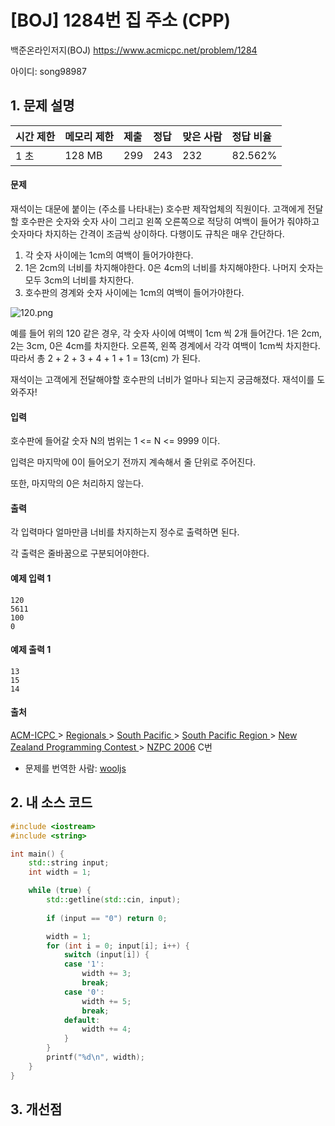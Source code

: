 # [BOJ] 1284번 집 주소 (CPP)

백준온라인저지(BOJ) https://www.acmicpc.net/problem/1284

아이디: song98987



## 1. 문제 설명

| 시간 제한 | 메모리 제한 | 제출 | 정답 | 맞은 사람 | 정답 비율 |
| :-------- | :---------- | :--- | :--- | :-------- | :-------- |
| 1 초      | 128 MB      | 299  | 243  | 232       | 82.562%   |

#### 문제

재석이는 대문에 붙이는 (주소를 나타내는) 호수판 제작업체의 직원이다. 고객에게 전달할 호수판은 숫자와 숫자 사이 그리고 왼쪽 오른쪽으로 적당히 여백이 들어가 줘야하고 숫자마다 차지하는 간격이 조금씩 상이하다. 다행이도 규칙은 매우 간단하다. 

1. 각 숫자 사이에는 1cm의 여백이 들어가야한다.
2. 1은 2cm의 너비를 차지해야한다. 0은 4cm의 너비를 차지해야한다. 나머지 숫자는 모두 3cm의 너비를 차지한다.
3. 호수판의 경계와 숫자 사이에는 1cm의 여백이 들어가야한다.

![120.png](https://upload.acmicpc.net/f203f2d5-ff6a-4afb-9cfe-226612dd4095/-/preview/)

예를 들어 위의 120 같은 경우,  각 숫자 사이에 여백이 1cm 씩 2개 들어간다. 1은 2cm, 2는 3cm, 0은 4cm를 차지한다. 오른쪽, 왼쪽 경계에서 각각 여백이 1cm씩 차지한다. 따라서 총 2 + 2 + 3 + 4 + 1 + 1 = 13(cm) 가 된다.

재석이는 고객에게 전달해야할 호수판의 너비가 얼마나 되는지 궁금해졌다. 재석이를 도와주자!

#### 입력

호수판에 들어갈 숫자 N의 범위는 1 <= N <= 9999 이다.

입력은 마지막에 0이 들어오기 전까지 계속해서 줄 단위로 주어진다.

또한, 마지막의 0은 처리하지 않는다.

#### 출력

각 입력마다 얼마만큼 너비를 차지하는지 정수로 출력하면 된다.

각 출력은 줄바꿈으로 구분되어야한다.



#### 예제 입력 1

```
120
5611
100
0
```

#### 예제 출력 1

```
13
15
14
```



#### 출처

[ACM-ICPC ](https://www.acmicpc.net/category/1)> [Regionals ](https://www.acmicpc.net/category/7)> [South Pacific ](https://www.acmicpc.net/category/92)> [South Pacific Region ](https://www.acmicpc.net/category/104)> [New Zealand Programming Contest ](https://www.acmicpc.net/category/93)> [NZPC 2006](https://www.acmicpc.net/category/detail/1142) C번

- 문제를 번역한 사람: [wooljs](https://www.acmicpc.net/user/wooljs)



## 2. 내 소스 코드

```C++
#include <iostream>
#include <string>

int main() {
	std::string input;
	int width = 1;

	while (true) {
		std::getline(std::cin, input);
		
		if (input == "0") return 0;

		width = 1;
		for (int i = 0; input[i]; i++) {
			switch (input[i]) {
			case '1':
				width += 3;
				break;
			case '0':
				width += 5;
				break;
			default:
				width += 4;
			}
		}
		printf("%d\n", width);
	}
}
```



## 3. 개선점

